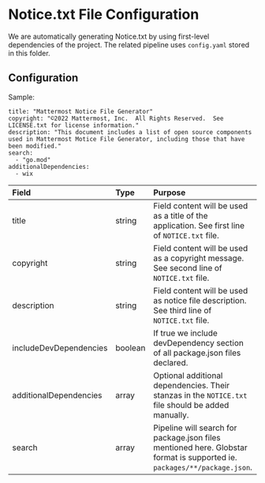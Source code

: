 # Notice.txt File Configuration

We are automatically generating Notice.txt by using first-level dependencies of the project. The related pipeline uses `config.yaml` stored in this folder.


## Configuration

Sample:

```
title: "Mattermost Notice File Generator"
copyright: "©2022 Mattermost, Inc.  All Rights Reserved.  See LICENSE.txt for license information."
description: "This document includes a list of open source components used in Mattermost Motice File Generator, including those that have been modified."
search:
  - "go.mod"
additionalDependencies:
  - wix
```

| Field                  | Type    | Purpose                                                                                                                  |
| :--------------------- | :------ | :----------------------------------------------------------------------------------------------------------------------- |
| title                  | string  | Field content will be used as a title of the application. See first line of `NOTICE.txt` file.                           |
| copyright              | string  | Field content will be used as a copyright message. See second line of `NOTICE.txt` file.                                 |
| description            | string  | Field content will be used as notice file description. See third line of `NOTICE.txt` file.                              |
| includeDevDependencies | boolean | If true we include devDependency section of all package.json files declared.                                             |
| additionalDependencies | array   | Optional additional dependencies. Their stanzas in the `NOTICE.txt` file should be added manually.                       |
| search                 | array   | Pipeline will search for package.json files mentioned here. Globstar format is supported ie. `packages/**/package.json`. |
